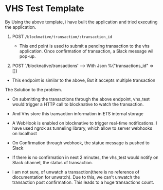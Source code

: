 # VHS Test Template

By Using the above template, i have built the application and tried executing the application.

1. POST `/blocknative/transaction/:transaction_id` 
   - This end point is used to submit a pending transaction to the vhs application. Once confirmation of transaction, a Slack message wil pop-up.
   
2. POST `/blocknative/transactions' --> With Json %{"transactions_id" => []} 
  - This endpoint is similar to the above, But it accepts multiple transaction
 
 
 The Solution to the problem.
 - On submitting the transactions through the above endpoint, vhs_test would trigger a HTTP call to blocknative to watch the transaction.
 - And Vhs store this transaction information in ETS internal storage
 - A WebHook is enabled on blocknative to trigger real-time notifications. I have used ngrok as tunneling library, which allow to server webhooks on localhost
- On Confirmation through webhook, the statue message is pushed to Slack
- If there is no confirmation in next 2 minutes, the vhs_test would notify on Slack channel, the status of transaction.

- I am not sure, of unwatch a transaction(there is no reference of diocumentation for unwatch). Due to this, we can't unwatch the transaction post confirmation. This leads to a huge transactions count. 
